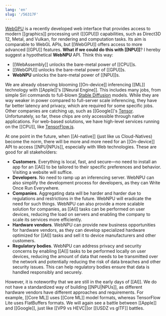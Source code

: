 ```yaml
---
lang: 'en'
slug: '/56317F'
---
```


[WebGPU](https://gpuweb.github.io/gpuweb/) is a recently developed web interface that provides access to modern [[graphics]] processing unit ([[GPU]]) capabilities, such as Direct3D 12, Metal, and Vulkan, for rendering and computation tasks. Its aim is comparable to WebGL APIs, but [[WebGPU]] offers access to more advanced [[GPU]] features. **What if we could do this with [[NPU]]**? I hereby suggest a hypothetical **WebNPU** API. Think this way:

- [[WebAssembly]] unlocks the bare-metal power of [[CPU]]s.
- [[WebGPU]] unlocks the bare-metal power of [[GPU]]s.
- **WebNPU** unlocks the bare-metal power of [[NPU]]s.

We are already observing blooming [[On-device]] inferencing [[ML]] technology with [[Apple]]'s [[Neural Engine]]. This includes many jobs, from simple Siri commands to full-blown [Stable Diffusion](https://github.com/apple/ml-stable-diffusion) models. While they are way weaker in power compared to full-server scale inferencing, they have far better latency and privacy, which are required for some specific jobs. Other companies are catching up, such as [[Google]]'s [Tensor](https://blog.google/products/pixel/introducing-google-tensor/). Unfortunately, so far, these chips are only accessible through native applications. For web-based solutions, we have high-level services running on the [[CPU]], like [TensorFlow.js](https://www.tensorflow.org/js).

At one point in the future, when [[AI-native]] (just like us Cloud-Natives) become the norm, there will be more and more need for an [[On-device]] API to access [[NPU|NPUs]], especially with Web technologies. These are good for all stakeholders:

- **Customers**. Everything is local, fast, and secure—no need to install an app for an [[AI]] to be tailored to their specific preferences and behavior. Visiting a website will suffice.
- **Developers**. No need to ramp up an inferencing server. WebNPU can also simplify the development process for developers, as they can Write Once Run Everywhere.
- **Companies**. Aggregating data will be harder and harder due to regulations and restrictions in the future. WebNPU will eradicate the need for such things. WebNPU can also provide a more scalable solution for companies, as [[AI]] tasks can be performed on user devices, reducing the load on servers and enabling the company to scale its services more efficiently.
- **Hardware vendors**. WebNPU can provide new business opportunities for hardware vendors, as they can develop specialized hardware optimized for [[AI]] tasks and sell it to device manufacturers and other customers.
- **Regulatory bodies**. WebNPU can address privacy and security concerns by enabling [[AI]] tasks to be performed locally on user devices, reducing the amount of data that needs to be transmitted over the network and potentially reducing the risk of data breaches and other security issues. This can help regulatory bodies ensure that data is handled responsibly and securely.

However, it is noteworthy that we are still in the early days of [[AI]]. We do not have a standardized way of building [[NPU|NPUs]], as different hardware vendors have different approaches and requirements. For example, [[Core ML]] uses [[Core ML]] model formats, whereas TensorFlow Lite uses FlatBuffers formats. We will again see a battle between [[Apple]] and [[Google]], just like [[VP9 vs HEVC]]or [[USDZ vs glTF]] battles.
